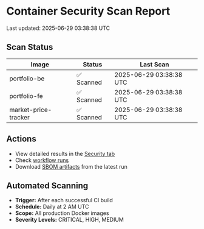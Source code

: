 # Container Security Scan Report

Last updated: 2025-06-29 03:38:38 UTC

## Scan Status

| Image | Status | Last Scan |
|-------|--------|-----------|
| portfolio-be | ✅ Scanned | 2025-06-29 03:38:38 UTC |
| portfolio-fe | ✅ Scanned | 2025-06-29 03:38:38 UTC |
| market-price-tracker | ✅ Scanned | 2025-06-29 03:38:38 UTC |

## Actions

- View detailed results in the [Security tab](https://github.com/ktenman/portfolio/security/code-scanning)
- Check [workflow runs](https://github.com/ktenman/portfolio/actions/workflows/trivy-scan.yml)
- Download [SBOM artifacts](https://github.com/ktenman/portfolio/actions/workflows/trivy-scan.yml) from the latest run

## Automated Scanning

- **Trigger:** After each successful CI build
- **Schedule:** Daily at 2 AM UTC
- **Scope:** All production Docker images
- **Severity Levels:** CRITICAL, HIGH, MEDIUM

